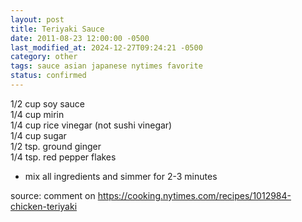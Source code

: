 ```yaml
---
layout: post
title: Teriyaki Sauce
date: 2011-08-23 12:00:00 -0500
last_modified_at: 2024-12-27T09:24:21 -0500
category: other
tags: sauce asian japanese nytimes favorite
status: confirmed
---
```


1/2 cup soy sauce  
1/4 cup mirin  
1/4 cup rice vinegar (not sushi vinegar)  
1/4 cup sugar  
1/2 tsp. ground ginger  
1/4 tsp. red pepper flakes  

* mix all ingredients and simmer for 2-3 minutes

source: comment on <https://cooking.nytimes.com/recipes/1012984-chicken-teriyaki>
